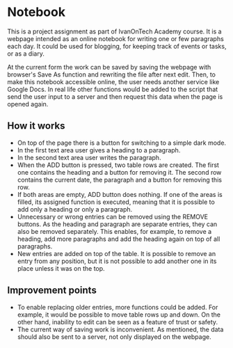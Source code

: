 Notebook
========

This is a project assignment as part of IvanOnTech Academy course. It is a webpage intended as an online notebook for writing one or few paragraphs each day. It could be used for blogging, for keeping track of events or tasks, or as a diary.

At the current form the work can be saved by saving the webpage with browser's Save As function and rewriting the file after next edit. Then, to make this notebook accessible online, the user needs another service like Google Docs. In real life other functions would be added to the script that send the user input to a server and then request this data when the page is opened again.

How it works
------------
* On top of the page there is a button for switching to a simple dark mode.
* In the first text area user gives a heading to a paragraph.
* In the second text area user writes the paragraph.
* When the ADD button is pressed, two table rows are created. The first one contains the heading and a button for removing it. The second row contains the current date, the paragraph and a button for removing this row.
* If both areas are empty, ADD button does nothing. If one of the areas is filled, its assigned function is executed, meaning that it is possible to add only a heading or only a paragraph.
* Unnecessary or wrong entries can be removed using the REMOVE buttons. As the heading and paragraph are separate entries, they can also be removed separately. This enables, for example, to remove a heading, add more paragraphs and add the heading again on top of all paragraphs. 
* New entries are added on top of the table. It is possible to remove an entry from any position, but it is not possible to add another one in its place unless it was on the top. 

Improvement points
------------------
* To enable replacing older entries, more functions could be added. For example, it would be possible to move table rows up and down. On the other hand, inability to edit can be seen as a feature of trust or safety.
* The current way of saving work is inconvenient. As mentioned, the data should also be sent to a server, not only displayed on the webpage.